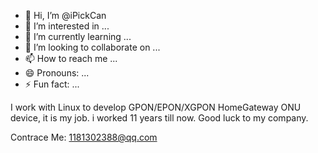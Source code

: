 - 👋 Hi, I’m @iPickCan
- 👀 I’m interested in ...
- 🌱 I’m currently learning ...
- 💞️ I’m looking to collaborate on ...
- 📫 How to reach me ...
- 😄 Pronouns: ...
- ⚡ Fun fact: ...

<!---
iPickCan/iPickCan is a ✨ special ✨ repository because its `README.md` (this file) appears on your GitHub profile.
You can click the Preview link to take a look at your changes.
--->

I work with Linux to develop GPON/EPON/XGPON HomeGateway ONU device, it is my job. i worked 11 years till now.
Good luck to my company.

Contrace Me: 1181302388@qq.com

